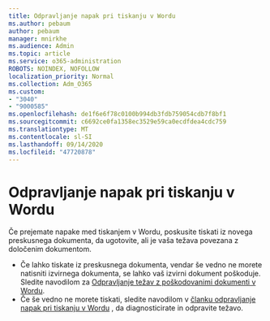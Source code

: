 ```yaml
---
title: Odpravljanje napak pri tiskanju v Wordu
ms.author: pebaum
author: pebaum
manager: mnirkhe
ms.audience: Admin
ms.topic: article
ms.service: o365-administration
ROBOTS: NOINDEX, NOFOLLOW
localization_priority: Normal
ms.collection: Adm_O365
ms.custom:
- "3040"
- "9000585"
ms.openlocfilehash: de1f6e6f78c0100b994db3fdb759054cdb7f8bf1
ms.sourcegitcommit: c6692ce0fa1358ec3529e59ca0ecdfdea4cdc759
ms.translationtype: MT
ms.contentlocale: sl-SI
ms.lasthandoff: 09/14/2020
ms.locfileid: "47720878"
---
```

# <a name="resolving-print-failures-in-word"></a>Odpravljanje napak pri tiskanju v Wordu

Če prejemate napake med tiskanjem v Wordu, poskusite tiskati iz novega preskusnega dokumenta, da ugotovite, ali je vaša težava povezana z določenim dokumentom.

- Če lahko tiskate iz preskusnega dokumenta, vendar še vedno ne morete natisniti izvirnega dokumenta, se lahko vaš izvirni dokument poškoduje. Sledite navodilom za [Odpravljanje težav z poškodovanimi dokumenti v Wordu](https://docs.microsoft.com/office/troubleshoot/word/damaged-documents-in-word#update-microsoft-office-and-windows).
- Če še vedno ne morete tiskati, sledite navodilom v [članku odpravljanje napak pri tiskanju v Wordu](https://docs.microsoft.com/office/troubleshoot/word/print-failures-in-word) , da diagnosticirate in odpravite težavo.